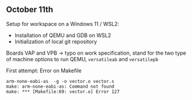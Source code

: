 ## October 11th
Setup for workspace on a Windows 11 / WSL2:
- Installation of QEMU and GDB on WSL2
- Initialization of local git repository

Boards VAP and VPB -> typo on work specification, stand for the two type of machine options to run QEMU, `versatileab` and `versatilepb`

First attempt: Error on Makefile
~~~
arm-none-eabi-as  -g -o vector.o vector.s
make: arm-none-eabi-as: Command not found
make: *** [Makefile:69: vector.o] Error 127
~~~